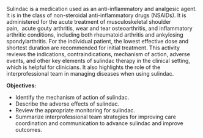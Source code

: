 Sulindac is a medication used as an anti-inflammatory and analgesic agent. It is in the class of non-steroidal anti-inflammatory drugs (NSAIDs). It is administered for the acute treatment of musculoskeletal shoulder pain,  acute gouty arthritis, wear and tear osteoarthritis, and inflammatory arthritic conditions, including both rheumatoid arthritis and ankylosing spondylarthritis. For the individual patient, the lowest effective dose and shortest duration are recommended for initial treatment. This activity reviews the indications, contraindications, mechanism of action, adverse events, and other key elements of sulindac therapy in the clinical setting, which is helpful for clinicians. It also highlights the role of the interprofessional team in managing diseases when using sulindac.

**Objectives:**
- Identify the mechanism of action of sulindac.
- Describe the adverse effects of sulindac.
- Review the appropriate monitoring for sulindac.
- Summarize interprofessional team strategies for improving care coordination and communication to advance sulindac and improve outcomes.